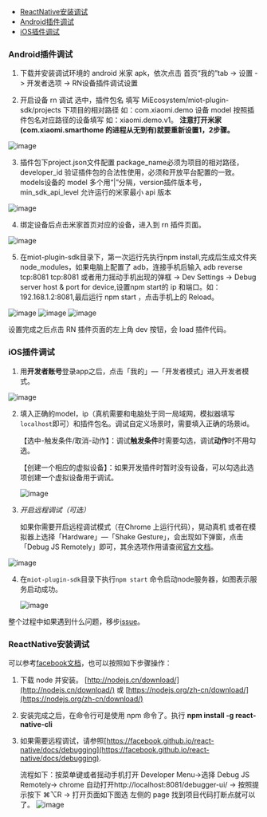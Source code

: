 - [ReactNative安装调试](#ReactNative安装调试)
- [Android插件调试](#android插件调试)
- [iOS插件调试](#ios插件调试)

### Android插件调试

1. 下载并安装调试环境的 android 米家 apk，依次点击 首页“我的”tab -> 设置 -> 开发者选项 -> RN设备插件调试设置

2. 开启设备 rn 调试 选中，插件包名 填写 MiEcosystem/miot-plugin-sdk/projects 下项目的相对路径 如：com.xiaomi.demo
设备 model 按照插件包名对应路径的设备填写 如：xiaomi.demo.v1。
   **注意打开米家(com.xiaomi.smarthome 的进程从无到有)就要重新设置1，2步骤。**

![image](./%E7%A4%BA%E4%BE%8B%E5%9B%BE%E7%89%87/20181009-0.png)

3. 插件包下project.json文件配置 package_name必须为项目的相对路径，developer_id 验证插件包的合法性使用，必须和开放平台配置的一致。models设备的 model 多个用“|”分隔，version插件版本号，min_sdk_api_level 允许运行的米家最小 api 版本

![image](./%E7%A4%BA%E4%BE%8B%E5%9B%BE%E7%89%87/20181009-1.jpg)

4. 绑定设备后点击米家首页对应的设备，进入到 rn 插件页面。

 ![image](./%E7%A4%BA%E4%BE%8B%E5%9B%BE%E7%89%87/20181009-3.png)

5. 在miot-plugin-sdk目录下，第一次运行先执行npm install,完成后生成文件夹node_modules，如果电脑上配置了 adb，连接手机后输入 adb reverse tcp:8081 tcp:8081 或者用力摇动手机出现的弹框 -> Dev Settings -> Debug server host & port for device,设置npm start的 ip 和端口。如：192.168.1.2:8081,最后运行 npm start ，点击手机上的 Reload。

![image](./%E7%A4%BA%E4%BE%8B%E5%9B%BE%E7%89%87/20181009-2.jpg) ![image](./%E7%A4%BA%E4%BE%8B%E5%9B%BE%E7%89%87/20181009-4.png) ![image](./%E7%A4%BA%E4%BE%8B%E5%9B%BE%E7%89%87/20181009-5.jpg)

设置完成之后点击 RN 插件页面的左上角 dev 按钮，会 load 插件代码。



### iOS插件调试

1.  用**开发者账号**登录app之后，点击「我的」—「开发者模式」进入开发者模式。

![image](./示例图片/ios_debug_entry.png)

2. 填入正确的model，ip（真机需要和电脑处于同一局域网，模拟器填写`localhost`即可）和插件包名。调试自定义场景时，需要填入正确的场景id。 

   【选中-触发条件/取消-动作】：调试**触发条件**时需要勾选，调试**动作**时不用勾选。

   【创建一个相应的虚拟设备】：如果开发插件时暂时没有设备，可以勾选此选项创建一个虚拟设备用于调试。

   ![image](./示例图片/ios_debug_setting.png)

3. *开启远程调试（可选）*

   如果你需要开启远程调试模式（在Chrome 上运行代码），晃动真机 或者在模拟器上选择「Hardware」—「Shake Gesture」，会出现如下弹窗，点击「Debug JS Remotely」即可，其余选项作用请查阅[官方文档](https://facebook.github.io/react-native/docs/debugging)。

![image](./示例图片/ios_debug_chrome.png)

4. 在`miot-plugin-sdk`目录下执行`npm start` 命令启动node服务器，如图表示服务启动成功。

   ![image](./示例图片/node_server.jpg)

整个过程中如果遇到什么问题，移步[issue](https://github.com/MiEcosystem/miot-plugin-sdk/issues)。


### ReactNative安装调试

可以参考[facebook文档](https://facebook.github.io/react-native/docs/getting-started.html)，也可以按照如下步骤操作：

1. 下载 node 并安装。 [http://nodejs.cn/download/](http://nodejs.cn/download/) 或 [https://nodejs.org/zh-cn/download/](https://nodejs.org/zh-cn/download/)
2. 安装完成之后，在命令行可是使用 npm 命令了。执行 **npm install -g react-native-cli**
3. 如果需要远程调试，请参照[https://facebook.github.io/react-native/docs/debugging](https://facebook.github.io/react-native/docs/debugging).

    流程如下：按菜单键或者摇动手机打开 Developer Menu->选择 Debug JS Remotely-> chrome 自动打开http://localhost:8081/debugger-ui/ -> 按照提示按下 ⌘⌥R -> 打开页面如下图选 左侧的 page 找到项目代码打断点就可以了。
    ![image](./%E7%A4%BA%E4%BE%8B%E5%9B%BE%E7%89%87/20181019-0.png)
    
    
